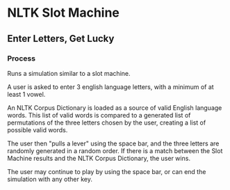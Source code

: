# NLTK Slot Machine

## Enter Letters, Get Lucky

### Process

Runs a simulation similar to a slot machine. 

A user is asked to enter 3 english language letters, with a minimum of at least 1 vowel. 

An NLTK Corpus Dictionary is loaded as a source of valid English language words. This list of valid words is compared to a 
generated list of permutations of the three letters chosen by the user, creating a list of possible valid words.

The user then "pulls a lever" using the space bar, and the three letters are randomly generated in a random order. If there is a
match between the Slot Machine results and the NLTK Corpus Dictionary, the user wins. 

The user may continue to play by using the space bar, or can end the simulation with any other key. 
